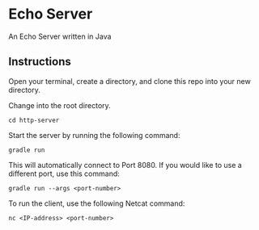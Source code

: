 # Echo Server

An Echo Server written in Java

## Instructions

Open your terminal, create a directory, and clone this repo into your new directory.

Change into the root directory.

`cd http-server`

Start the server by running the following command:

`gradle run`

This will automatically connect to Port 8080. If you would like to use a different port, use this command: 

`gradle run --args <port-number>`

To run the client, use the following Netcat command:

`nc <IP-address> <port-number>`





